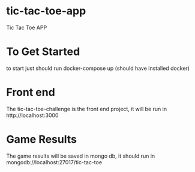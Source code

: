 # tic-tac-toe-app

Tic Tac Toe APP

# To Get Started

to start just should run docker-compose up (should have installed docker)

# Front end

The tic-tac-toe-challenge is the front end project, it will be run in http://localhost:3000

# Game Results

The game results will be saved in mongo db, it should run in mongodb://localhost:27017/tic-tac-toe

